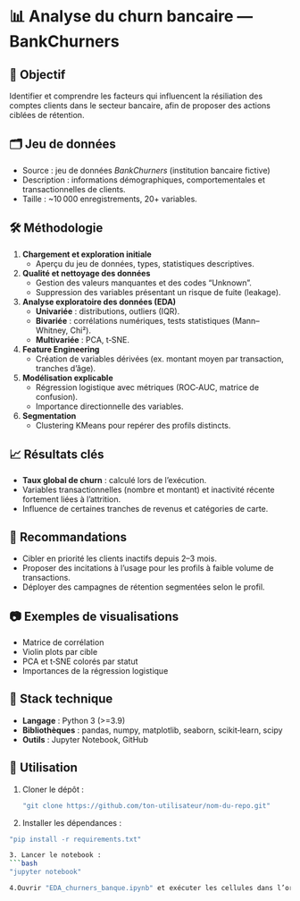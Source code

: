 # 📊 Analyse du churn bancaire — BankChurners

## 🎯 Objectif
Identifier et comprendre les facteurs qui influencent la résiliation des comptes clients dans le secteur bancaire, afin de proposer des actions ciblées de rétention.

## 🗂 Jeu de données
- Source : jeu de données *BankChurners* (institution bancaire fictive)
- Description : informations démographiques, comportementales et transactionnelles de clients.
- Taille : ~10 000 enregistrements, 20+ variables.

## 🛠 Méthodologie
1. **Chargement et exploration initiale**
   - Aperçu du jeu de données, types, statistiques descriptives.
2. **Qualité et nettoyage des données**
   - Gestion des valeurs manquantes et des codes “Unknown”.
   - Suppression des variables présentant un risque de fuite (leakage).
3. **Analyse exploratoire des données (EDA)**
   - **Univariée** : distributions, outliers (IQR).
   - **Bivariée** : corrélations numériques, tests statistiques (Mann–Whitney, Chi²).
   - **Multivariée** : PCA, t‑SNE.
4. **Feature Engineering**
   - Création de variables dérivées (ex. montant moyen par transaction, tranches d’âge).
5. **Modélisation explicable**
   - Régression logistique avec métriques (ROC‑AUC, matrice de confusion).
   - Importance directionnelle des variables.
6. **Segmentation**
   - Clustering KMeans pour repérer des profils distincts.

## 📈 Résultats clés
- **Taux global de churn** : calculé lors de l’exécution.
- Variables transactionnelles (nombre et montant) et inactivité récente fortement liées à l’attrition.
- Influence de certaines tranches de revenus et catégories de carte.

## 📌 Recommandations
- Cibler en priorité les clients inactifs depuis 2–3 mois.
- Proposer des incitations à l’usage pour les profils à faible volume de transactions.
- Déployer des campagnes de rétention segmentées selon le profil.

## 📷 Exemples de visualisations
- Matrice de corrélation
- Violin plots par cible
- PCA et t‑SNE colorés par statut
- Importances de la régression logistique

## 🧰 Stack technique
- **Langage** : Python 3 (>=3.9)
- **Bibliothèques** : pandas, numpy, matplotlib, seaborn, scikit‑learn, scipy
- **Outils** : Jupyter Notebook, GitHub

## 🚀 Utilisation
1. Cloner le dépôt :
   ```bash
   "git clone https://github.com/ton-utilisateur/nom-du-repo.git"

2. Installer les dépendances :
```bash
"pip install -r requirements.txt"

3. Lancer le notebook :
```bash
"jupyter notebook"

4.Ouvrir "EDA_churners_banque.ipynb" et exécuter les cellules dans l’ordre.

